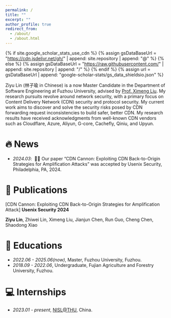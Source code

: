 ```yaml
---
permalink: /
title: ""
excerpt: ""
author_profile: true
redirect_from: 
  - /about/
  - /about.html
---
```


{% if site.google_scholar_stats_use_cdn %}
{% assign gsDataBaseUrl = "https://cdn.jsdelivr.net/gh/" | append: site.repository | append: "@" %}
{% else %}
{% assign gsDataBaseUrl = "https://raw.githubusercontent.com/" | append: site.repository | append: "/" %}
{% endif %}
{% assign url = gsDataBaseUrl | append: "google-scholar-stats/gs_data_shieldsio.json" %}

<span class='anchor' id='about-me'></span>

Ziyu Lin (林子瑜 in Chinese) is a now Master Candidate in the Department of Software Engineering at Fuzhou University, advised by [Prof. Ximeng Liu](https://ccds.fzu.edu.cn/info/1206/5178.htm). My research pursuits revolve around network security, with a primary focus on Content Delivery Network (CDN) security and protocol security. My current work aims to discover and solve the security risks posed by CDN forwarding request inconsistencies to build safer, better CDN. My research results have received acknowledgments from well-known CDN vendors such as Cloudflare, Azure, Aliyun, G-core, Cachefly, Qiniu, and Upyun.



# 🔥 News
- *2024.03*: &nbsp;🎉🎉 Our paper “CDN Cannon: Exploiting CDN Back-to-Origin Strategies for Amplification Attacks” was accepted by Usenix Security, Philadelphia, PA, 2024.


# 📝 Publications 



[CDN Cannon: Exploiting CDN Back-to-Origin Strategies for Amplification Attack] **Usenix Security 2024**

**Ziyu Lin**, Zhiwei Lin, Ximeng Liu, Jianjun Chen, Run Guo, Cheng Chen, Shaodong Xiao



# 📖 Educations
- *2022.06 - 2025.06(now)*, Master, Fuzhou University, Fuzhou.
- *2018.09 - 2022.06*, Undergraduate, Fujian Agriculture and Forestry University, Fuzhou.



# 💻 Internships
- *2023.01 - present*, [NISL@THU](https://netsec.ccert.edu.cn/en/), China.
